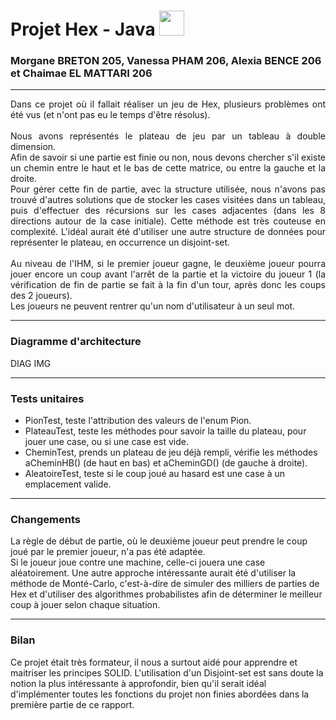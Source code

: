 # Projet Hex - Java <img src="https://media.giphy.com/media/WFZvB7VIXBgiz3oDXE/giphy.gif" width="40">
### Morgane BRETON 205, Vanessa PHAM 206, Alexia BENCE 206 et Chaimae EL MATTARI 206 

---

<article style="text-align: justify">
    Dans ce projet où il fallait réaliser un jeu de Hex, plusieurs problèmes ont été vus (et n'ont pas eu le temps d'être résolus). <br /><br />
    Nous avons représentés le plateau de jeu par un tableau à double dimension. <br />
    Afin de savoir si une partie est finie ou non, nous devons chercher s'il existe un chemin entre le haut et le bas de cette matrice, ou entre la gauche et la droite. <br/>
    Pour gérer cette fin de partie, avec la structure utilisée, nous n'avons pas trouvé d'autres solutions
    que de stocker les cases visitées dans un tableau, puis d'effectuer des récursions sur les cases adjacentes (dans les 8 directions autour de la case initiale).
    Cette méthode est très couteuse en complexité.
    L'idéal aurait été d'utiliser une autre structure de données pour représenter le plateau, en occurrence un disjoint-set.<br /><br />
    Au niveau de l'IHM, si le premier joueur gagne, le deuxième joueur pourra jouer encore un coup avant l'arrêt de la partie et la victoire du joueur 1
    (la vérification de fin de partie se fait à la fin d'un tour, après donc les coups des 2 joueurs). <br/>
    Les joueurs ne peuvent rentrer qu'un nom d'utilisateur à un seul mot.
</article>

---

<h3>Diagramme d'architecture</h3>
<img src="">DIAG IMG

---

<h3>Tests unitaires</h3>
<ul>
    <li>
    PionTest, teste l'attribution des valeurs de l'enum Pion.
    </li>
    <li>
    PlateauTest, teste les méthodes pour savoir la taille du plateau, pour jouer une case, ou si une case est vide.
    </li>
    <li>
    CheminTest, prends un plateau de jeu déjà rempli, vérifie les méthodes aCheminHB() (de haut en bas) et aCheminGD() (de gauche à droite).
    </li>
    <li>
    AleatoireTest, teste si le coup joué au hasard est une case à un emplacement valide.
    </li>
</ul>

---
<h3> Changements </h3>
<p>La règle de début de partie, où le deuxième joueur peut prendre le coup joué par le premier joueur, n'a pas été adaptée.
<br/>
Si le joueur joue contre une machine, celle-ci jouera une case aléatoirement.
Une autre approche intéressante aurait été d'utiliser la méthode de Monté-Carlo, c'est-à-dire de simuler des milliers de parties de Hex
et d'utiliser des algorithmes probabilistes afin de déterminer le meilleur coup à jouer selon chaque situation.
</p>

---
<h3>Bilan</h3>
<p>
Ce projet était très formateur, il nous a surtout aidé pour apprendre et maitriser les principes SOLID.
L'utilisation d'un Disjoint-set est sans doute la notion la plus intéressante à approfondir, bien qu'il serait idéal d'implémenter
toutes les fonctions du projet non finies abordées dans la première partie de ce rapport.
</p>